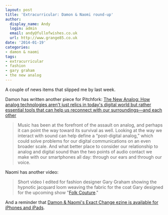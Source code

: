 ```yaml
---
layout: post
title: 'Extracurricular: Damon & Naomi round-up'
author:
  display_name: Andy
  login: admin
  email: andy@fullofwishes.co.uk
  url: http://www.grange85.co.uk
date: '2014-01-19'
categories:
- damon & naomi
tags: 
- extracurricular
- fashion
- gary graham
- the new analog
---
```

<p>A couple of news items that slipped me by last week.</p>
<p>Damon has written another piece for Pitchfork: <a href="http://pitchfork.com/features/oped/9304-the-new-analog/">The New Analog: How analog technologies aren't just relics in today's digital world but rather essential tools that can help us reconnect with our surroundings—and each other</a></p>
<blockquote><p>
Music has been at the forefront of the assault on analog, and perhaps it can point the way toward its survival as well. Looking at the way we interact with sound can help define a “post-digital analog,” which could solve problems for our digital communications on an even broader scale. And what better place to consider our relationship to analog and digital sound than the two points of audio contact we make with our smartphones all day: through our ears and through our voice. </p></blockquote>
<p>Naomi has another video:</p>
<blockquote><p>Short video I edited for fashion designer Gary Graham showing the hypnotic jacquard loom weaving the fabric for the coat Gary designed for the upcoming show "<a href="http://fashionandfolkart.tumblr.com/exhibition">Folk Couture</a>." </p></blockquote>
<p>And a reminder that <a href="/2014/01/07/damon-naomis-exact-change-ezine-available-for-iphoneipad/" title="Damon & Naomi’s Exact Change eZine available for iPhone/iPad">Damon & Naomi's Exact Change ezine is available for iPhones and iPads</a>.</p>
